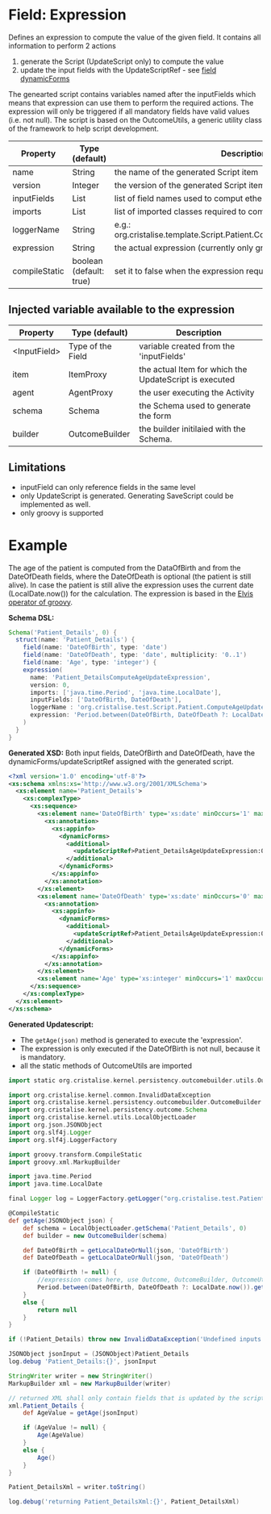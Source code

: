 # Field: Expression 
Defines an expression to compute the value of the given field. It contains all information to perform 2 actions

1. generate the Script (UpdateScript only) to compute the value
1. update the input fields with the UpdateScriptRef - see [field dynamicForms](../DSL-Schema#field-dynamicforms)

The genearted script contains variables named after the inputFields which means that expression can use them to perform the required actions. The expression will only be triggered if all mandatory fields have valid values (i.e. not null). The script is based on the OutcomeUtils, a generic utility class of the framework to help script development. 

| Property      | Type (default)          | Description |
| ------------- | ----------------------- | ----------- |
| name          | String                  | the name of the generated Script item |
| version       | Integer                 | the version of the generated Script item  |
| inputFields   | List<String>            | list of field names used to comput ethe value |
| imports       | List<String>            | list of imported classes required to compile/execute the expression |
| loggerName    | String                  | e.g.: org.cristalise.template.Script.Patient.ComputeAgeUpdateExpression |
| expression    | String                  | the actual expression (currently only groovy is supported) |
| compileStatic | boolean (default: true) | set it to false when the expression requires dynamic groovy |

## Injected variable available to the expression

| Property       | Type (default)    | Description |
| -------------- | ------------------| ----------- |
| \<InputField\> | Type of the Field | variable created from the 'inputFields' |
| item           | ItemProxy         | the actual Item for which the UpdateScript is executed |
| agent          | AgentProxy        | the user executing the Activity |
| schema         | Schema            | the Schema used to generate the form |
| builder        | OutcomeBuilder    | the builder initilaied with the Schema. |

## Limitations

- inputField can only reference fields in the same level
- only UpdateScript is generated. Generating SaveScript could be implemented as well.
- only groovy is supported

# Example
The age of the patient is computed from the DataOfBirth and from the DateOfDeath fields, where the DateOfDeath is optional (the patient is still alive). In case the patient is still alive the expression uses the current date (LocalDate.now()) for the calculation. The expression is based in the [Elvis operator of groovy](http://groovy-lang.org/operators.html#_elvis_operator).

**Schema DSL:**

```groovy
Schema('Patient_Details', 0) {
  struct(name: 'Patient_Details') {
    field(name: 'DateOfBirth', type: 'date')
    field(name: 'DateOfDeath', type: 'date', multiplicity: '0..1')
    field(name: 'Age', type: 'integer') {
    expression(
      name: 'Patient_DetailsComputeAgeUpdateExpression',
      version: 0,
      imports: ['java.time.Period', 'java.time.LocalDate'],
      inputFields: ['DateOfBirth, DateOfDeath'],
      loggerName : 'org.cristalise.test.Script.Patient.ComputeAgeUpdateExpression',
      expression: 'Period.between(DateOfBirth, DateOfDeath ?: LocalDate.now()).getYears()'
    )
  }
}
```

**Generated XSD:**
Both input fields, DateOfBirth and DateOfDeath, have the dynamicForms/updateScriptRef assigned with the generated script. 

```xml
<?xml version='1.0' encoding='utf-8'?>
<xs:schema xmlns:xs='http://www.w3.org/2001/XMLSchema'>
  <xs:element name='Patient_Details'>
    <xs:complexType>
      <xs:sequence>
        <xs:element name='DateOfBirth' type='xs:date' minOccurs='1' maxOccurs='1'>
          <xs:annotation>
            <xs:appinfo>
              <dynamicForms>
                <additional>
                  <updateScriptRef>Patient_DetailsAgeUpdateExpression:0</updateScriptRef>
                </additional>
              </dynamicForms>
            </xs:appinfo>
          </xs:annotation>
        </xs:element>
        <xs:element name='DateOfDeath' type='xs:date' minOccurs='0' maxOccurs='1'>
          <xs:annotation>
            <xs:appinfo>
              <dynamicForms>
                <additional>
                  <updateScriptRef>Patient_DetailsAgeUpdateExpression:0</updateScriptRef>
                </additional>
              </dynamicForms>
            </xs:appinfo>
          </xs:annotation>
        </xs:element>
        <xs:element name='Age' type='xs:integer' minOccurs='1' maxOccurs='1' />
      </xs:sequence>
    </xs:complexType>
  </xs:element>
</xs:schema>
```

**Generated Updatescript:**

- The `getAge(json)` method is generated to execute the 'expression'.
- The expression is only executed if the DateOfBirth is not null, because it is mandatory. 
- all the static methods of OutcomeUtils are imported

```groovy
import static org.cristalise.kernel.persistency.outcomebuilder.utils.OutcomeUtils.*

import org.cristalise.kernel.common.InvalidDataException
import org.cristalise.kernel.persistency.outcomebuilder.OutcomeBuilder
import org.cristalise.kernel.persistency.outcome.Schema
import org.cristalise.kernel.utils.LocalObjectLoader
import org.json.JSONObject
import org.slf4j.Logger
import org.slf4j.LoggerFactory

import groovy.transform.CompileStatic
import groovy.xml.MarkupBuilder

import java.time.Period
import java.time.LocalDate

final Logger log = LoggerFactory.getLogger("org.cristalise.test.Patient.DetailsAgeUpdateExpression")

@CompileStatic
def getAge(JSONObject json) {
    def schema = LocalObjectLoader.getSchema('Patient_Details', 0)
    def builder = new OutcomeBuilder(schema)

    def DateOfBirth = getLocalDateOrNull(json, 'DateOfBirth')
    def DateOfDeath = getLocalDateOrNull(json, 'DateOfDeath')

    if (DateOfBirth != null) {
        //expression comes here, use Outcome, OutcomeBuilder, OutcomeUtils, ItemProxy and other utility classes
        Period.between(DateOfBirth, DateOfDeath ?: LocalDate.now()).getYears()
    }
    else {
        return null
    }
}

if (!Patient_Details) throw new InvalidDataException('Undefined inputs Patient_Details for script org.cristalise.dsl.test.Patient.DetailsAgeUpdateExpression')

JSONObject jsonInput = (JSONObject)Patient_Details
log.debug 'Patient_Details:{}', jsonInput

StringWriter writer = new StringWriter()
MarkupBuilder xml = new MarkupBuilder(writer)

// returned XML shall only contain fields that is updated by the script
xml.Patient_Details {
    def AgeValue = getAge(jsonInput)

    if (AgeValue != null) {
        Age(AgeValue)
    }
    else {
        Age()
    }
}

Patient_DetailsXml = writer.toString()

log.debug('returning Patient_DetailsXml:{}', Patient_DetailsXml)
```
